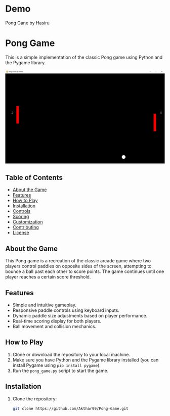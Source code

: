 # Demo

Pong Gane by Hasiru 


# Pong Game

This is a simple implementation of the classic Pong game using Python and the Pygame library.

![Pong Game](Screenshot.png)

## Table of Contents

- [About the Game](#about-the-game)
- [Features](#features)
- [How to Play](#how-to-play)
- [Installation](#installation)
- [Controls](#controls)
- [Scoring](#scoring)
- [Customization](#customization)
- [Contributing](#contributing)
- [License](#license)

## About the Game

This Pong game is a recreation of the classic arcade game where two players control paddles on opposite sides of the screen, attempting to bounce a ball past each other to score points. The game continues until one player reaches a certain score threshold.

## Features

- Simple and intuitive gameplay.
- Responsive paddle controls using keyboard inputs.
- Dynamic paddle size adjustments based on player performance.
- Real-time scoring display for both players.
- Ball movement and collision mechanics.

## How to Play

1. Clone or download the repository to your local machine.
2. Make sure you have Python and the Pygame library installed (you can install Pygame using `pip install pygame`).
3. Run the `pong_game.py` script to start the game.

## Installation

1. Clone the repository:

   ```bash
   git clone https://github.com/Akthar99/Pong-Game.git
